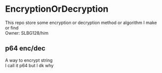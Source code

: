 # EncryptionOrDecryption
<p>
  This repo store some encryption or decryption method or algorithm I make or find<br>
  Owner: SLBG128/him
</p>

## p64 enc/dec
<p>
  A way to encrypt string<br>
  I call it p64 but I dk why
</p>
